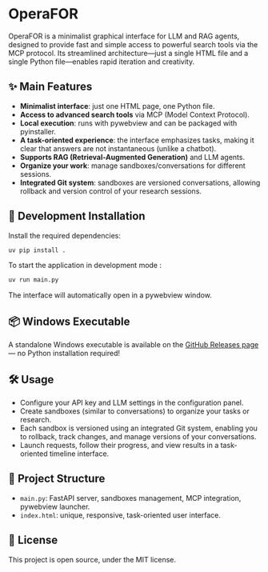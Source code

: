 # OperaFOR

OperaFOR is a minimalist graphical interface for LLM and RAG agents, designed to provide fast and simple access to powerful search tools via the MCP protocol. Its streamlined architecture—just a single HTML file and a single Python file—enables rapid iteration and creativity.

## ✨ Main Features

- **Minimalist interface**: just one HTML page, one Python file.
- **Access to advanced search tools** via MCP (Model Context Protocol).
- **Local execution**: runs with pywebview and can be packaged with pyinstaller.
- **A task-oriented experience**: the interface emphasizes tasks, making it clear that answers are not instantaneous (unlike a chatbot).
- **Supports RAG (Retrieval-Augmented Generation)** and LLM agents.
- **Organize your work**: manage sandboxes/conversations for different sessions.
- **Integrated Git system**: sandboxes are versioned conversations, allowing rollback and version control of your research sessions.

## 🚀 Development Installation


Install the required dependencies:

```bash
uv pip install .
```
    
To start the application in development mode :

```bash
uv run main.py
```

The interface will automatically open in a pywebview window.

## 📦 Windows Executable

A standalone Windows executable is available on the [GitHub Releases page](https://github.com/FOR-sight-ai/OperaFOR/releases) — no Python installation required!


## 🛠️ Usage

- Configure your API key and LLM settings in the configuration panel.
- Create sandboxes (similar to conversations) to organize your tasks or research.
- Each sandbox is versioned using an integrated Git system, enabling you to rollback, track changes, and manage versions of your conversations.
- Launch requests, follow their progress, and view results in a task-oriented timeline interface.


## 📁 Project Structure

- `main.py`: FastAPI server, sandboxes management, MCP integration, pywebview launcher.
- `index.html`: unique, responsive, task-oriented user interface.

## 📜 License

This project is open source, under the MIT license.

